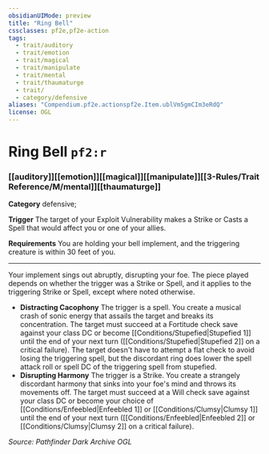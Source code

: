 ```yaml
---
obsidianUIMode: preview
title: "Ring Bell"
cssclasses: pf2e,pf2e-action
tags:
  - trait/auditory
  - trait/emotion
  - trait/magical
  - trait/manipulate
  - trait/mental
  - trait/thaumaturge
  - trait/
  - category/defensive
aliases: "Compendium.pf2e.actionspf2e.Item.ublVm5gmCIm3eRdQ"
license: OGL
---
```

# Ring Bell `pf2:r`

### [[auditory]][[emotion]][[magical]][[manipulate]][[3-Rules/Trait Reference/M/mental]][[thaumaturge]]

**Category** defensive; 




**Trigger** The target of your Exploit Vulnerability makes a Strike or Casts a Spell that would affect you or one of your allies.

**Requirements** You are holding your bell implement, and the triggering creature is within 30 feet of you.

* * *

Your implement sings out abruptly, disrupting your foe. The piece played depends on whether the trigger was a Strike or Spell, and it applies to the triggering Strike or Spell, except where noted otherwise.

*   **Distracting Cacophony** The trigger is a spell. You create a musical crash of sonic energy that assails the target and breaks its concentration. The target must succeed at a Fortitude check save against your class DC or become [[Conditions/Stupefied|Stupefied 1]] until the end of your next turn ([[Conditions/Stupefied|Stupefied 2]] on a critical failure). The target doesn't have to attempt a flat check to avoid losing the triggering spell, but the discordant ring does lower the spell attack roll or spell DC of the triggering spell from stupefied.
*   **Disrupting Harmony** The trigger is a Strike. You create a strangely discordant harmony that sinks into your foe's mind and throws its movements off. The target must succeed at a Will check save against your class DC or become your choice of [[Conditions/Enfeebled|Enfeebled 1]] or [[Conditions/Clumsy|Clumsy 1]] until the end of your next turn ([[Conditions/Enfeebled|Enfeebled 2]] or [[Conditions/Clumsy|Clumsy 2]] on a critical failure).

*Source: Pathfinder Dark Archive*
*OGL*